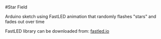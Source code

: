 #Star Field

Arduino sketch using FastLED animation that randomly flashes "stars" and fades out over time

FastLED library can be downloaded from: [fastled.io](fastled.io)
